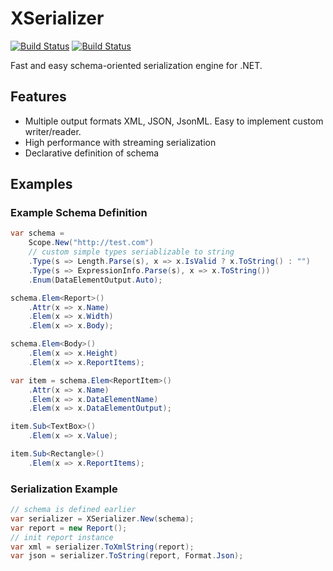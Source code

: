 # XSerializer

[![Build Status](https://drone.io/github.com/sergeyt/xserializer/status.png)](https://drone.io/github.com/sergeyt/xserializer/latest)
[![Build Status](https://travis-ci.org/sergeyt/xserializer.png)](https://travis-ci.org/sergeyt/xserializer)

Fast and easy schema-oriented serialization engine for .NET.

## Features

* Multiple output formats XML, JSON, JsonML. Easy to implement custom writer/reader.
* High performance with streaming serialization
* Declarative definition of schema

## Examples

### Example Schema Definition

```C#
var schema =
	Scope.New("http://test.com")
	// custom simple types seriablizable to string
	.Type(s => Length.Parse(s), x => x.IsValid ? x.ToString() : "")
	.Type(s => ExpressionInfo.Parse(s), x => x.ToString())
	.Enum(DataElementOutput.Auto);

schema.Elem<Report>()
	.Attr(x => x.Name)
	.Elem(x => x.Width)
	.Elem(x => x.Body);

schema.Elem<Body>()
	.Elem(x => x.Height)
	.Elem(x => x.ReportItems);

var item = schema.Elem<ReportItem>()
	.Attr(x => x.Name)
	.Elem(x => x.DataElementName)
	.Elem(x => x.DataElementOutput);

item.Sub<TextBox>()
	.Elem(x => x.Value);

item.Sub<Rectangle>()
	.Elem(x => x.ReportItems);
```

### Serialization Example

```c#
// schema is defined earlier
var serializer = XSerializer.New(schema);
var report = new Report();
// init report instance
var xml = serializer.ToXmlString(report);
var json = serializer.ToString(report, Format.Json);
```
